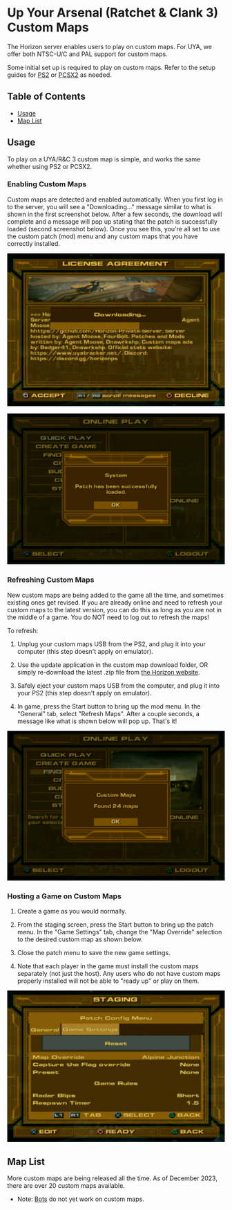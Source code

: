 # Up Your Arsenal (Ratchet & Clank 3) Custom Maps

The Horizon server enables users to play on custom maps. For UYA, we offer both NTSC-U/C and PAL support for custom maps.

Some initial set up is required to play on custom maps. Refer to the setup guides for [PS2](/getting-online/ps2/README.md#custom-map-setup) or [PCSX2](/getting-online/pcsx2/1.7Nightly.md#custom-map-setup) as needed.


## Table of Contents

- [Usage](#usage)
- [Map List](#map-list)


## Usage
To play on a UYA/R&C 3 custom map is simple, and works the same whether using PS2 or PCSX2.  

### Enabling Custom Maps
Custom maps are detected and enabled automatically. When you first log in to the server, you will see a "Downloading..." message similar to what is shown in the first screenshot below. After a few seconds, the download will complete and a message will pop up stating that the patch is successfully loaded (second screenshot below). Once you see this, you're all set to use the custom patch (mod) menu and any custom maps that you have correctly installed.

![patch_downloading](/assets/uya/uya_patch_downloading.png)

![patch_downloaded](/assets/uya/uya_patch_downloaded.png)

### Refreshing Custom Maps
New custom maps are being added to the game all the time, and sometimes existing ones get revised. If you are already online and need to refresh your custom maps to the latest version, you can do this as long as you are not in the middle of a game. You do NOT need to log out to refresh the maps!  

To refresh:  

1. Unplug your custom maps USB from the PS2, and plug it into your computer (this step doesn't apply on emulator).

2. Use the update application in the custom map download folder, OR simply re-download the latest .zip file from [the Horizon website](https://rac-horizon.com/).

3. Safely eject your custom maps USB from the computer, and plug it into your PS2 (this step doesn't apply on emulator).

4. In game, press the Start button to bring up the mod menu. In the "General" tab, select "Refresh Maps". After a couple seconds, a message like what is shown below will pop up. That's it!

![refresh_custom_maps](/assets/uya/uya_map_refresh.png)

### Hosting a Game on Custom Maps

1. Create a game as you would normally.

2. From the staging screen, press the Start button to bring up the patch menu. In the "Game Settings" tab, change the "Map Override" selection to the desired custom map as shown below.

3. Close the patch menu to save the new game settings.

4. Note that each player in the game must install the custom maps separately (not just the host). Any users who do not have custom maps properly installed will not be able to "ready up" or play on them.

![select custom map](/assets/uya/uya_map_select.png)

## Map List
More custom maps are being released all the time. As of December 2023, there are over 20 custom maps available.  
- Note: [Bots](/up-your-arsenal/bots.md) do not yet work on custom maps.
